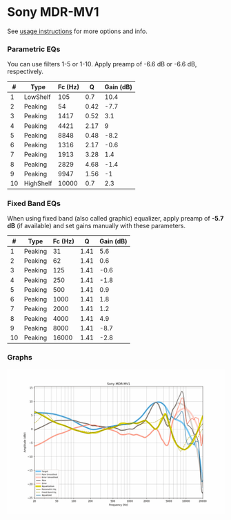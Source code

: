# Sony MDR-MV1
See [usage instructions](https://github.com/jaakkopasanen/AutoEq#usage) for more options and info.

### Parametric EQs
You can use filters 1-5 or 1-10. Apply preamp of -6.6 dB or -6.6 dB, respectively.

|   # | Type      |   Fc (Hz) |    Q |   Gain (dB) |
|-----|-----------|-----------|------|-------------|
|   1 | LowShelf  |       105 | 0.7  |        10.4 |
|   2 | Peaking   |        54 | 0.42 |        -7.7 |
|   3 | Peaking   |      1417 | 0.52 |         3.1 |
|   4 | Peaking   |      4421 | 2.17 |         9   |
|   5 | Peaking   |      8848 | 0.48 |        -8.2 |
|   6 | Peaking   |      1316 | 2.17 |        -0.6 |
|   7 | Peaking   |      1913 | 3.28 |         1.4 |
|   8 | Peaking   |      2829 | 4.68 |        -1.4 |
|   9 | Peaking   |      9947 | 1.56 |        -1   |
|  10 | HighShelf |     10000 | 0.7  |         2.3 |

### Fixed Band EQs
When using fixed band (also called graphic) equalizer, apply preamp of **-5.7 dB** (if available) and set gains manually with these parameters.

|   # | Type    |   Fc (Hz) |    Q |   Gain (dB) |
|-----|---------|-----------|------|-------------|
|   1 | Peaking |        31 | 1.41 |         5.6 |
|   2 | Peaking |        62 | 1.41 |         0.6 |
|   3 | Peaking |       125 | 1.41 |        -0.6 |
|   4 | Peaking |       250 | 1.41 |        -1.8 |
|   5 | Peaking |       500 | 1.41 |         0.9 |
|   6 | Peaking |      1000 | 1.41 |         1.8 |
|   7 | Peaking |      2000 | 1.41 |         1.2 |
|   8 | Peaking |      4000 | 1.41 |         4.9 |
|   9 | Peaking |      8000 | 1.41 |        -8.7 |
|  10 | Peaking |     16000 | 1.41 |        -2.8 |

### Graphs
![](./Sony%20MDR-MV1.png)
